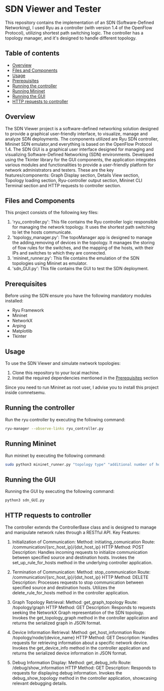 # SDN Viewer and Tester

This repository contains the implementation of an SDN (Software-Defined Networking), I used Ryu as a controller 
(with version 1.4 of the OpenFlow Protocol), utilizing shortest path switching logic. The controller has a topology manager, 
and it's designed to handle different topology.

## Table of contents

- [Overview](#overview)
- [Files and Components](#files-and-components)
- [Usage](#usage)
- [Prerequisites](#prerequisites)
- [Running the controller](#running-the-controller)
- [Running Mininet](#running-mininet)
- [Running the GUI](#running-the-GUI)
- [HTTP requests to controller](#http-requests-to-controller)

## Overview

The SDN Viewer project is a software-defined networking solution designed to provide a graphical user-friendly interface, 
to visualize, manage and analyze SDN deployments. The components utilized are Ryu SDN controller, 
Mininet SDN emulator,and everything is based on the OpenFlow Protocol 1.4. The SDN GUI is a
graphical user interface designed for managing and visualizing Software-Defined Networking (SDN) environments. 
Developed using the Tkinter library for the GUI components, the application integrates various modules 
and functionalities to provide a user-friendly platform for network administrators and testers. 
These are the key features/components: Graph Display section, Details View section, Topology loading section, 
Ryu-controller output section, Mininet CLI Terminal section and HTTP requests to controller section.

## Files and Components

This project consists of the following key files:

1. 'ryu_controller.py': This file contains the Ryu controller logic responsible for managing the network topology. It uses the shortest path switching to let the hosts communicate.
2. 'topology_manager.py': The topoManager app is designed to manage the adding,removing of devices in the topology. It manages the storing of flow rules for the switches, and the mapping of the hosts, with their IPs and switches to which they are connected.
3. 'mininet_runner.py': This file contains the emulation of the SDN topologies using Mininet as emulator.
4. 'sdn_GUI.py': This file contains the GUI to test the SDN deployment.

## Prerequisites

Before using the SDN ensure you have the following mandatory modules installed:

- Ryu Framework
- Mininet
- NetworkX
- Arping
- Matplotlib
- Tkinter

## Usage

To use the SDN Viewer and simulate nwtwork topologies:

1. Clone this repository to your local machine.
2. Install the required dependencies mentioned in the [Prerequisites](#prerequisites) section

Since you need to run Mininet as root user, I advise you to install this project inside comnetsemu.

## Running the controller

Run the ryu controller by executing the following command:

```bash
ryu-manager --observe-links ryu_controller.py
```

## Running Mininet

Run mininet by executing the following command:

```bash
sudo python3 mininet_runner.py "topology type" "additional number of hosts"
```

## Running the GUI

Running the GUI by executing the following command:

```bash
python3 sdn_GUI.py
```

## HTTP requests to controller

The controller extends the ControllerBase class and is designed to manage and manipulate network rules through a RESTful API.
Key Features:

1. Initialization of Communication:
        Method: initiating_comunication
        Route: /communication/{src_host_ip}/{dst_host_ip}
        HTTP Method: POST
        Description: Handles incoming requests to initialize communication between specified source and                  destination hosts. Invokes the set_up_rule_for_hosts method in the underlying controller application.

2. Termination of Communication:
        Method: stop_communication
        Route: /communication/{src_host_ip}/{dst_host_ip}
        HTTP Method: DELETE
        Description: Processes requests to stop communication between specified source and destination hosts.            Utilizes the delete_rule_for_hosts method in the controller application.

3. Graph Topology Retrieval:
        Method: get_graph_topology
        Route: /topology/graph
        HTTP Method: GET
        Description: Responds to requests seeking the NetworkX Graph representation of the SDN topology. Invokes         the get_topology_graph method in the controller application and returns the serialized graph in JSON             format.

4. Device Information Retrieval:
        Method: get_host_information
        Route: /topology/node/{device_name}
        HTTP Method: GET
        Description: Handles requests for retrieving information about a specific network device. Invokes the            get_device_info method in the controller application and returns the serialized device information in            JSON format.

5. Debug Information Display:
        Method: get_debug_info
        Route: /debug/show_information
        HTTP Method: GET
        Description: Responds to requests for displaying debug information. Invokes the debug_show_topology              method in the controller application, showcasing relevant debugging details.
